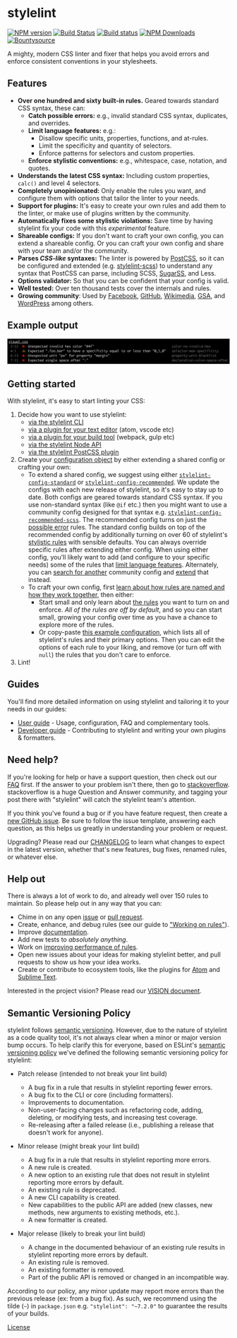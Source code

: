 # stylelint

[![NPM version](https://img.shields.io/npm/v/stylelint.svg)](https://www.npmjs.org/package/stylelint) [![Build Status](https://travis-ci.org/stylelint/stylelint.svg?branch=master)](https://travis-ci.org/stylelint/stylelint) [![Build status](https://ci.appveyor.com/api/projects/status/wwajr0886e00g8je/branch/master?svg=true)](https://ci.appveyor.com/project/stylelint/stylelint/branch/master) [![NPM Downloads](https://img.shields.io/npm/dm/stylelint.svg)](https://www.npmjs.org/package/stylelint) [![Bountysource](https://www.bountysource.com/badge/tracker?tracker_id=9282518)](https://www.bountysource.com/trackers/9282518-stylelint?utm_source=9282518&utm_medium=shield&utm_campaign=TRACKER_BADGE)

A mighty, modern CSS linter and fixer that helps you avoid errors and enforce consistent conventions in your stylesheets.

## Features

-   **Over one hundred and sixty built-in rules.** Geared towards standard CSS syntax, these can:
    -   **Catch possible errors:** e.g., invalid standard CSS syntax, duplicates, and overrides.
    -   **Limit language features:** e.g.:
        -   Disallow specific units, properties, functions, and at-rules.
        -   Limit the specificity and quantity of selectors.
        -   Enforce patterns for selectors and custom properties.
    -   **Enforce stylistic conventions:** e.g., whitespace, case, notation, and quotes.
-   **Understands the latest CSS syntax:** Including custom properties, `calc()` and level 4 selectors.
-   **Completely unopinionated:** Only enable the rules you want, and configure them with options that tailor the linter to your needs.
-   **Support for plugins:** It's easy to create your own rules and add them to the linter, or make use of plugins written by the community.
-   **Automatically fixes some stylistic violations:** Save time by having stylelint fix your code with this *experimental* feature.
-   **Shareable configs:** If you don't want to craft your own config, you can extend a shareable config. Or you can craft your own config and share with your team and/or the community.
-   **Parses *CSS-like* syntaxes:** The linter is powered by [PostCSS](https://github.com/postcss/postcss), so it can be configured and extended (e.g. [stylelint-scss](https://github.com/kristerkari/stylelint-scss)) to understand any syntax that PostCSS can parse, including SCSS, [SugarSS](https://github.com/postcss/sugarss), and Less.
-   **Options validator:** So that you can be confident that your config is valid.
-   **Well tested:** Over ten thousand tests cover the internals and rules.
-   **Growing community**: Used by [Facebook](https://code.facebook.com/posts/879890885467584/improving-css-quality-at-facebook-and-beyond/), [GitHub](https://github.com/primer/stylelint-config-primer), [Wikimedia](https://github.com/wikimedia/stylelint-config-wikimedia), [GSA](https://github.com/18F/stylelint-rules/), and [WordPress](https://github.com/ntwb/stylelint-config-wordpress/) among others.

## Example output

![Example](https://github.com/stylelint/stylelint/raw/master/example.png?raw=true)

## Getting started

With stylelint, it's easy to start linting your CSS:

1.  Decide how you want to use stylelint:
    -   [via the stylelint CLI](docs/user-guide/cli.md)
    -   [via a plugin for your text editor](docs/user-guide/complementary-tools.md#editor-plugins) (atom, vscode etc)
    -   [via a plugin for your build tool](docs/user-guide/complementary-tools.md#build-tool-plugins) (webpack, gulp etc)
    -   [via the stylelint Node API](docs/user-guide/node-api.md)
    -   [via the stylelint PostCSS plugin](docs/user-guide/postcss-plugin.md)
2.  Create your [configuration object](docs/user-guide/configuration.md) by either extending a shared config or crafting your own:
    -   To extend a shared config, we suggest using either [`stylelint-config-standard`](https://github.com/stylelint/stylelint-config-standard) or [`stylelint-config-recommended`](https://github.com/stylelint/stylelint-config-recommended). We update the configs with each new release of stylelint, so it's easy to stay up to date. Both configs are geared towards standard CSS syntax. If you use non-standard syntax (like `@if` etc.) then you might want to use a community config designed for that syntax e.g. [`stylelint-config-recommended-scss`](https://github.com/kristerkari/stylelint-config-recommended-scss). The recommended config turns on just the [possible error](docs/user-guide/rules.md#possible-errors) rules. The standard config builds on top of the recommended config by additionally turning on over 60 of stylelint's [stylistic rules](docs/user-guide/rules.md#stylistic-issues) with sensible defaults. You can always override specific rules after extending either config. When using either config, you'll likely want to add (and configure to your specific needs) some of the rules that [limit language features](docs/user-guide/rules.md#limit-language-features). Alternately, you can [search for another](https://www.npmjs.com/browse/keyword/stylelint-config) community config and [extend](docs/user-guide/configuration.md#extends) that instead.
    -   To craft your own config, first [learn about how rules are named and how they work together](docs/user-guide/about-rules.md), then either:
        -   Start small and only learn about [the rules](docs/user-guide/rules.md) you want to turn on and enforce. *All of the rules are off by default*, and so you can start small, growing your config over time as you have a chance to explore more of the rules.
        -   Or copy-paste [this example configuration](docs/user-guide/example-config.md), which lists all of stylelint's rules and their primary options. Then you can edit the options of each rule to your liking, and remove (or turn off with `null`) the rules that you don't care to enforce.
3.  Lint!

## Guides

You'll find more detailed information on using stylelint and tailoring it to your needs in our guides:

-   [User guide](docs/user-guide.md) - Usage, configuration, FAQ and complementary tools.
-   [Developer guide](docs/developer-guide.md) - Contributing to stylelint and writing your own plugins & formatters.

## Need help?

If you're looking for help or have a support question, then check out our [FAQ](docs/user-guide/faq.md) first. If the answer to your problem isn't there, then go to [stackoverflow](https://stackoverflow.com/questions/tagged/stylelint). stackoverflow is a huge Question and Answer community, and tagging your post there with "stylelint" will catch the stylelint team's attention.

If you think you've found a bug or if you have feature request, then create a [new GitHub issue](https://github.com/stylelint/stylelint/issues/new). Be sure to follow the issue template, answering each question, as this helps us greatly in understanding your problem or request.

Upgrading? Please read our [CHANGELOG](CHANGELOG.md) to learn what changes to expect in the latest version, whether that's new features, bug fixes, renamed rules, or whatever else.

## Help out

There is always a lot of work to do, and already well over 150 rules to maintain. So please help out in any way that you can:

-   Chime in on any open [issue](https://github.com/stylelint/stylelint/issues) or [pull request](https://github.com/stylelint/stylelint/pulls).
-   Create, enhance, and debug rules (see our guide to ["Working on rules"](docs/developer-guide/rules.md)).
-   Improve [documentation](docs/).
-   Add new tests to *absolutely anything*.
-   Work on [improving performance of rules](docs/developer-guide/rules.md#improving-the-performance-of-a-new-or-an-existing-rule).
-   Open new issues about your ideas for making stylelint better, and pull requests to show us how your idea works.
-   Create or contribute to ecosystem tools, like the plugins for [Atom](https://github.com/AtomLinter/linter-stylelint) and [Sublime Text](https://github.com/kungfusheep/SublimeLinter-contrib-stylelint).

Interested in the project vision? Please read our [VISION document](VISION.md).

## Semantic Versioning Policy

stylelint follows [semantic versioning](http://semver.org). However, due to the nature of stylelint as a code quality tool, it's not always clear when a minor or major version bump occurs. To help clarify this for everyone, based on ESLint's [semantic versioning policy](https://github.com/eslint/eslint#semantic-versioning-policy) we've defined the following semantic versioning policy for stylelint:

-   Patch release (intended to not break your lint build)
    -   A bug fix in a rule that results in stylelint reporting fewer errors.
    -   A bug fix to the CLI or core (including formatters).
    -   Improvements to documentation.
    -   Non-user-facing changes such as refactoring code, adding, deleting, or modifying tests, and increasing test coverage.
    -   Re-releasing after a failed release (i.e., publishing a release that doesn't work for anyone).

-   Minor release (might break your lint build)
    -   A bug fix in a rule that results in stylelint reporting more errors.
    -   A new rule is created.
    -   A new option to an existing rule that does not result in stylelint reporting more errors by default.
    -   An existing rule is deprecated.
    -   A new CLI capability is created.
    -   New capabilities to the public API are added (new classes, new methods, new arguments to existing methods, etc.).
    -   A new formatter is created.

-   Major release (likely to break your lint build)
    -   A change in the documented behaviour of an existing rule results in stylelint reporting more errors by default.
    -   An existing rule is removed.
    -   An existing formatter is removed.
    -   Part of the public API is removed or changed in an incompatible way.

According to our policy, any minor update may report more errors than the previous release (ex: from a bug fix). As such, we recommend using the tilde (`~`) in `package.json` e.g. `"stylelint": "~7.2.0"` to guarantee the results of your builds.

[License](https://raw.githubusercontent.com/stylelint/stylelint/master/LICENSE)
